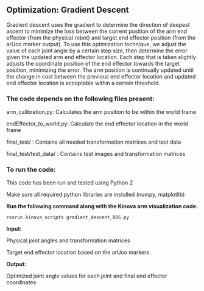 ## Optimization: Gradient Descent

Gradient descent uses the gradient to determine the direction of deepest ascent to minimize the loss between the current position of the arm end effector (from the physical robot) and target end effector position (from the arUco marker output). To use this optimization technique, we adjust the value of each joint angle by a certain step size, then determine the error given the updated arm end effector location. Each step that is taken slightly adjusts the coordinate position of the end effector towards the target position, minimizing the error. The arm position is continually updated until the change in cost between the previous end effector location and updated end effector location is acceptable within a certain threshold.

### The code depends on the following files present:
arm_calibration.py: Calculates the arm position to be within the world frame

endEffector_to_world.py: Calculate the end effector location in the world frame

final_test/ : Contains all needed transformation matrices and test data

final_test/test_data/ : Contains test images and transformation matrices

### To run the code:

This code has been run and tested using Python 2

Make sure all required python libraries are installed (numpy, matplotlib)

**Run the following command along with the Kinova arm visualization code:**

```rosrun kinova_scripts gradient_descent_ROS.py```

**Input:**

Physical joint angles and transformation matrices

Target end effector location based on the arUco markers

**Output:**

Optimized joint angle values for each joint and final end effector coordinates
